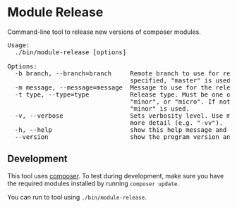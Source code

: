 Module Release
==============
Command-line tool to release new versions of composer modules.

<pre>
Usage:
  ./bin/module-release [options]

Options:
  -b branch, --branch=branch     Remote branch to use for release. If not
                                 specified, "master" is used.
  -m message, --message=message  Message to use for the release tag.
  -t type, --type=type           Release type. Must be one of "major",
                                 "minor", or "micro". If not specified,
                                 "minor" is used.
  -v, --verbose                  Sets verbosity level. Use multiples for
                                 more detail (e.g. "-vv").
  -h, --help                     show this help message and exit
  --version                      show the program version and exit
</pre>

Development
-----------
This tool uses [composer](https://getcomposer.org/). To test during
development, make sure you have the required modules installed by running
`composer update`.

You can run to tool using `./bin/module-release`.
